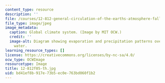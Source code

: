 ```yaml
---
content_type: resource
description: ''
file: /courses/12-812-general-circulation-of-the-earths-atmosphere-fall-2005/bd41ef8b917e73b5ec0e763bd060f1b2_12-812f05-th.jpg
file_type: image/jpeg
image_metadata:
  caption: Global climate system. (Image by MIT OCW.)
  credit: ''
  image-alt: Diagram showing evaporation and precipitation patterns over land and
    water.
learning_resource_types: []
license: https://creativecommons.org/licenses/by-nc-sa/4.0/
ocw_type: OCWImage
resourcetype: Image
title: 12-812f05-th.jpg
uid: bd41ef8b-917e-73b5-ec0e-763bd060f1b2
---
```

